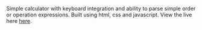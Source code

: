 Simple calculator with keyboard integration and ability to parse simple order or operation expressions. Built using html, css and javascript. View the live here [here](https://spacebungalow.github.io/calculator/).

